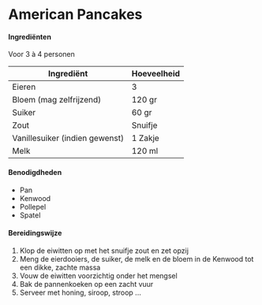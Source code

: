 # American Pancakes

#### Ingrediënten

Voor 3 à 4 personen

| Ingrediënt                     | Hoeveelheid |
| ------------------------------ | ----------- |
| Eieren                         | 3           |
| Bloem (mag zelfrijzend)        | 120 gr      |
| Suiker                         | 60 gr       |
| Zout                           | Snuifje     |
| Vanillesuiker (indien gewenst) | 1 Zakje     |
| Melk                           | 120 ml|

#### Benodigdheden

- Pan
- Kenwood
- Pollepel
- Spatel

#### Bereidingswijze

1. Klop de eiwitten op met het snuifje zout en zet opzij
2. Meng de eierdooiers, de suiker, de melk en de bloem in de Kenwood tot een dikke, zachte massa
3. Vouw de eiwitten voorzichtig onder het mengsel
4. Bak de pannenkoeken op een zacht vuur
5. Serveer met honing, siroop, stroop ... 

